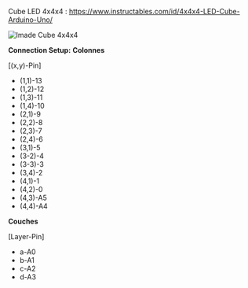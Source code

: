 Cube LED 4x4x4 : https://www.instructables.com/id/4x4x4-LED-Cube-Arduino-Uno/

![Imade Cube 4x4x4](https://github.com/arnaudm63/arduino/edit/master/Cube%204x4x4/FKIYHFNHX7PAJZD.LARGE.jpg)

**Connection Setup:**
**Colonnes**

[(x,y)-Pin]
  - (1,1)-13
  - (1,2)-12
  - (1,3)-11
  - (1,4)-10
  - (2,1)-9
  - (2,2)-8
  - (2,3)-7
  - (2,4)-6
  - (3,1)-5
  - (3-2)-4
  - (3-3)-3
  - (3,4)-2
  - (4,1)-1
  - (4,2)-0
  - (4,3)-A5
  - (4,4)-A4

**Couches**

[Layer-Pin]
  - a-A0
  - b-A1
  - c-A2
  - d-A3
